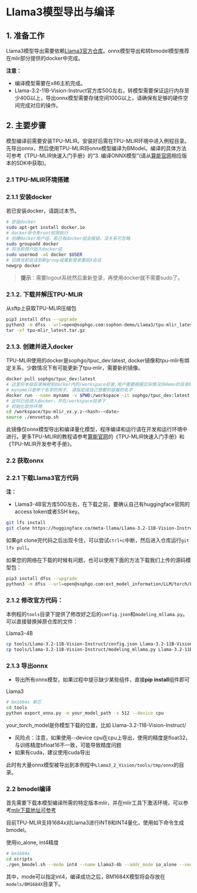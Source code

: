 # Llama3模型导出与编译

## 1. 准备工作

Llama3模型导出需要依赖[Llama3官方仓库](https://huggingface.co/meta-llama/Llama-3.2-11B-Vision-Instruct)。onnx模型导出和转bmodel模型推荐在mlir部分提供的docker中完成。

**注意：** 

- 编译模型需要在x86主机完成。
- Llama-3.2-11B-Vision-Instruct官方库50G左右，转模型需要保证运行内存至少40G以上，导出onnx模型需要存储空间100G以上，请确保有足够的硬件空间完成对应的操作。


## 2. 主要步骤

模型编译前需要安装TPU-MLIR。安装好后需在TPU-MLIR环境中进入例程目录。先导出onnx，然后使用TPU-MLIR将onnx模型编译为BModel。编译的具体方法可参考《TPU-MLIR快速入门手册》的“3. 编译ONNX模型”(请从[算能官网](https://developer.sophgo.com/site/index.html?categoryActive=material)相应版本的SDK中获取)。

### 2.1 TPU-MLIR环境搭建

### 2.1.1 安装docker

若已安装docker，请跳过本节。
```bash
# 安装docker
sudo apt-get install docker.io
# docker命令免root权限执行
# 创建docker用户组，若已有docker组会报错，没关系可忽略
sudo groupadd docker
# 将当前用户加入docker组
sudo usermod -aG docker $USER
# 切换当前会话到新group或重新登录重启X会话
newgrp docker​ 
```
> **提示**：需要logout系统然后重新登录，再使用docker就不需要sudo了。

### 2.1.2. 下载并解压TPU-MLIR

从sftp上获取TPU-MLIR压缩包
```bash
pip3 install dfss --upgrade
python3 -m dfss --url=open@sophgo.com:sophon-demo/Llama3/tpu-mlir_latest.tar.gz
tar -xf tpu-mlir_latest.tar.gz
```

### 2.1.3. 创建并进入docker

TPU-MLIR使用的docker是sophgo/tpuc_dev:latest, docker镜像和tpu-mlir有绑定关系，少数情况下有可能更新了tpu-mlir，需要新的镜像。
```bash
docker pull sophgo/tpuc_dev:latest
# 这里将本级目录映射到docker内的/workspace目录,用户需要根据实际情况将demo的目录映射到docker里面
# myname只是举个名字的例子, 请指定成自己想要的容器的名字
docker run --name myname -v $PWD:/workspace -it sophgo/tpuc_dev:latest
# 此时已经进入docker，并在/workspace目录下
# 初始化软件环境
cd /workspace/tpu-mlir_vx.y.z-<hash>-<date>
source ./envsetup.sh
```
此镜像仅onnx模型导出和编译量化模型，程序编译和运行请在开发和运行环境中进行。更多TPU-MLIR的教程请参考[算能官网](https://developer.sophgo.com/site/index.html?categoryActive=material)的《TPU-MLIR快速入门手册》和《TPU-MLIR开发参考手册》。

### 2.2 获取onnx

### 2.2.1 下载Llama3官方代码

**注：** 
- Llama3-4B官方库50G左右，在下载之前，要确认自己有huggingface官网的access token或者SSH key。


```bash
git lfs install
git clone https://huggingface.co/meta-llama/Llama-3.2-11B-Vision-Instruct
```
如果git clone完代码之后出现卡住，可以尝试`ctrl+c`中断，然后进入仓库运行`git lfs pull`。

如果您的网络在下载的时候有问题，也可以使用下面的方法下载我们上传的源码模型包：
```bash
pip3 install dfss --upgrade
python3 -m dfss --url=open@sophgo.com:ext_model_information/LLM/torch/Llama-3.2-11B-Vision-Instruct.zip
```

### 2.1.2 修改官方代码：
本例程的`tools`目录下提供了修改好之后的`config.json`和`modeling_mllama.py`。可以直接替换掉原仓库的文件：

Llama3-4B
```bash
cp tools/Llama-3.2-11B-Vision-Instruct/config.json Llama-3.2-11B-Vision-Instruct/
cp tools/Llama-3.2-11B-Vision-Instruct/modeling_mllama.py Llama-3.2-11B-Vision-Instruct/
```

### 2.1.3 导出onnx

- 导出所有onnx模型，如果过程中提示缺少某些组件，直接**pip install**组件即可

Llama3
```bash
# bm1684x 单芯
cd tools
python export_onnx.py -m your_model_path -s 512 --device cpu
```
your_torch_model是你模型下载的位置，比如 Llama-3.2-11B-Vision-Instruct/

* 风险点：注意，如果使用--device cpu在cpu上导出，使用的精度是float32，与训练精度bfloat16不一致，可能导致精度问题
* 如果有cuda，建议使用cuda导出

此时有大量onnx模型被导出到本例程中`Llama3_2_Vision/tools/tmp/onnx`的目录。

### 2.2 bmodel编译
首先需要下载本模型编译所需的特定版本mlir，并在mlir工具下激活环境，可以参考[mlir下载地址可参考](./Llama3_2_Vision_Export_Guide.md#212-下载并解压tpu-mlir)

目前TPU-MLIR支持1684x对Llama3进行INT8和INT4量化，使用如下命令生成bmodel。

使用io_alone, int4精度
```bash
# bm1684x
cd scripts
./gen_bmodel.sh --mode int4 --name Llama3-4b --addr_mode io_alone --seq_length 512 --target bm1684x
```

其中，mode可以指定int4，编译成功之后，BM1684X模型将会存放在`models/BM1684X`目录下。
